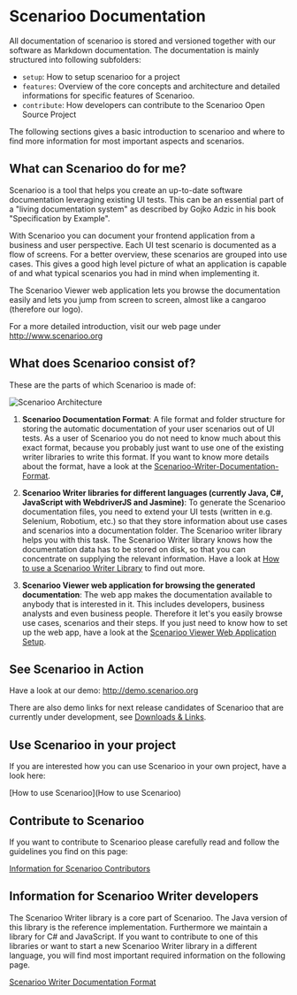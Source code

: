 # Scenarioo Documentation

All documentation of scenarioo is stored and versioned together with our software as Markdown documentation. The documentation is mainly structured into following subfolders:

* `setup`: How to setup scenarioo for a project
* `features`: Overview of the core concepts and architecture and detailed informations for specific features of Scenarioo.
* `contribute`: How developers can contribute to the Scenarioo Open Source Project

The following sections gives a basic introduction to scenarioo and where to find more information for most important aspects and scenarios.

## What can Scenarioo do for me?

Scenarioo is a tool that helps you create an up-to-date software documentation leveraging existing UI tests. This can be an essential part of a "living documentation system" as described by Gojko Adzic in his book "Specification by Example".

With Scenarioo you can document your frontend application from a business and user perspective. Each UI test scenario is documented as a flow of screens. For a better overview, these scenarios are grouped into use cases. This gives a good high level picture of what an application is capable of and what typical scenarios you had in mind when implementing it.

The Scenarioo Viewer web application lets you browse the documentation easily and lets you jump from screen to screen, almost like a cangaroo (therefore our logo).

For a more detailed introduction, visit our web page under http://www.scenarioo.org

## What does Scenarioo consist of?

These are the parts of which Scenarioo is made of:

![Scenarioo Architecture](https://cloud.githubusercontent.com/assets/3780183/9653298/d03ba2dc-5222-11e5-80a4-9a58a6ccd004.png)

1. **Scenarioo Documentation Format**: A file format and folder structure for storing the automatic documentation of your user scenarios out of UI tests. As a user of Scenarioo you do not need to know much about this exact format, because you probably just want to use one of the existing writer libraries to write this format. If you want to know more details about the format, have a look at the [Scenarioo-Writer-Documentation-Format](wiki/Scenarioo-Writer-Documentation-Format).

2. **Scenarioo Writer libraries for different languages (currently Java, C#, JavaScript with WebdriverJS and Jasmine)**:
To generate the Scenarioo documentation files, you need to extend your UI tests (written in e.g. Selenium, Robotium, etc.) so that they store information about use cases and scenarios into a documentation folder. The Scenarioo writer library helps you with this task. The Scenarioo Writer library knows how the documentation data has to be stored on disk, so that you can concentrate on supplying the relevant information. Have a look at [How to use a Scenarioo Writer Library](How-to-use-Scenarioo-Writer-Library) to find out more.

3. **Scenarioo Viewer web application for browsing the generated documentation**: The web app makes the documentation available to anybody that is interested in it. This includes developers, business analysts and even business people. Therefore it let's you easily browse use cases, scenarios and their steps. If you just need to know how to set up the web app, have a look at the [Scenarioo Viewer Web Application Setup](Scenarioo-Viewer-Web-Application-Setup).

## See Scenarioo in Action

Have a look at our demo: http://demo.scenarioo.org

There are also demo links for next release candidates of Scenarioo that are currently under development, see [Downloads & Links](downloads-and-links).

## Use Scenarioo in your project

If you are interested how you can use Scenarioo in your own project, have a look here:

[How to use Scenarioo](How to use Scenarioo)

## Contribute to Scenarioo

If you want to contribute to Scenarioo please carefully read and follow the guidelines you find on this page:

[Information for Scenarioo Contributors](wiki/Contributor-Information)

## Information for Scenarioo Writer developers

The Scenarioo Writer library is a core part of Scenarioo. The Java version of this library is the reference implementation. Furthermore we maintain a library for C# and JavaScript. If you want to contribute to one of this libraries or want to start a new Scenarioo Writer library in a different language, you will find most important required information on the following page.

[Scenarioo Writer Documentation Format](wiki/Scenarioo-Writer-Documentation-Format)
